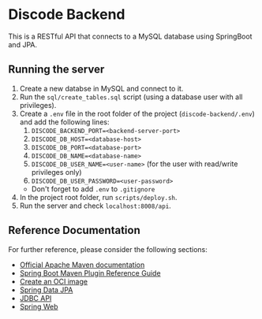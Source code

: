 # Discode Backend
This is a RESTful API that connects to a MySQL database using SpringBoot and JPA.

## Running the server
1. Create a new databse in MySQL and connect to it.
2. Run the `sql/create_tables.sql` script (using a database user with all privileges).
3. Create a `.env` file in the root folder of the project (`discode-backend/.env`) and add the following lines:
   1. `DISCODE_BACKEND_PORT=<backend-server-port>`
   2. `DISCODE_DB_HOST=<database-host>`
   3. `DISCODE_DB_PORT=<database-port>`
   4. `DISCODE_DB_NAME=<database-name>`
   5. `DISCODE_DB_USER_NAME=<user-name>` (for the user with read/write privileges only)
   6. `DISCODE_DB_USER_PASSWORD=<user-password>`
    * Don't forget to add `.env` to `.gitignore`
4. In the project root folder, run `scripts/deploy.sh`.
5. Run the server and check `localhost:8008/api`.

## Reference Documentation
For further reference, please consider the following sections:

* [Official Apache Maven documentation](https://maven.apache.org/guides/index.html)
* [Spring Boot Maven Plugin Reference Guide](https://docs.spring.io/spring-boot/docs/2.5.6/maven-plugin/reference/html/)
* [Create an OCI image](https://docs.spring.io/spring-boot/docs/2.5.6/maven-plugin/reference/html/#build-image)
* [Spring Data JPA](https://docs.spring.io/spring-boot/docs/2.5.6/reference/htmlsingle/#boot-features-jpa-and-spring-data)
* [JDBC API](https://docs.spring.io/spring-boot/docs/2.5.6/reference/htmlsingle/#boot-features-sql)
* [Spring Web](https://docs.spring.io/spring-boot/docs/2.5.6/reference/htmlsingle/#boot-features-developing-web-applications)
